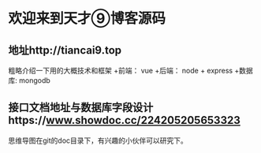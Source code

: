 ﻿# 欢迎来到天才⑨博客源码
 ## 地址http://tiancai9.top
 粗略介绍一下用的大概技术和框架
 +前端： vue
 +后端： node + express
 +数据库: mongodb
 ## 接口文档地址与数据库字段设计https://www.showdoc.cc/224205205653323
 思维导图在git的doc目录下，有兴趣的小伙伴可以研究下。
